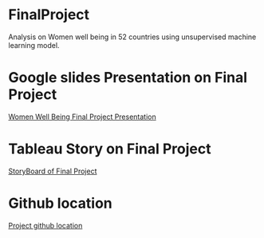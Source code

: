 # FinalProject
Analysis on Women well being in 52 countries using unsupervised machine learning model.


# Google slides Presentation on Final Project
[Women Well Being Final Project Presentation](https://docs.google.com/presentation/d/1hRlJgyBabrDAQDgSi3ly5Jqvl-1FRBKlJ0P7cGGbLTE/edit#slide=id.g1d494fcdba2_0_0)

# Tableau Story on Final Project 
[StoryBoard of Final Project](https://public.tableau.com/app/profile/betsy.kalkwarf/viz/WomensWellBeing_16739131747520/WomensWellBeing?publish=yes)

# Github location
[Project github location](https://github.com/Betsy-Kalkwarf/Women-Well-Being)
